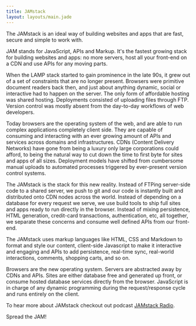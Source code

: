 ```yaml
---
title: JAMstack
layout: layouts/main.jade
---
```


<p class="intro">
  The JAMstack is an ideal way of building websites and apps that are fast, secure and simple to work with.
</p>

JAM stands for JavaScript, APIs and Markup. It's the fastest growing stack for building websites and apps: no more servers, host all your front-end on a CDN and use APIs for any moving parts.

When the LAMP stack started to gain prominence in the late 90s, it grew out of a set of constraints that are no longer present. Browsers were primitive document readers back then, and just about anything dynamic, social or interactive had to happen on the server. The only form of affordable hosting was shared hosting. Deployments consisted of uploading files through FTP. Version control was mostly absent from the day-to-day workflows of web developers.

Today browsers are the operating system of the web, and are able to run complex applications completely client side. They are capable of consuming and interacting with an ever growing amount of APIs and services across domains and infrastructures. CDNs (Content Delivery Networks) have gone from being a luxury only large corporations could afford, to being the natural way to cut down the time to first byte for sites and apps of all sizes. Deployment models have shifted from cumbersome manual uploads to automated processes triggered by ever-present version control systems.

The JAMstack is the stack for this new reality. Instead of FTPing server-side code to a shared server, we push to git and our code is instantly built and distributed onto CDN nodes across the world. Instead of depending on a database for every request we serve, we use build tools to ship full sites and apps ready to run directly in the browser. Instead of mixing persistence, HTML generation, credit-card transactions, authentication, etc, all together, we separate these concerns and consume well defined APIs from our front-end.

The JAMstack uses markup languages like HTML, CSS and Markdown to format and style our content, client-side Javascript to make it interactive and engaging and APIs to add persistence, real-time sync, real-world interactions, comments, shopping carts, and so on.

Browsers are the new operating system. Servers are abstracted away by CDNs and APIs. Sites are either database free and generated up front, or consume hosted database services directly from the browser. JavaScript is in charge of any dynamic programming during the request/response cycle and runs entirely on the client.

To hear more about JAMstack checkout out podcast [JAMstack Radio](https://itunes.apple.com/us/podcast/jamstack-radio/id1148797643).

Spread the JAM!
